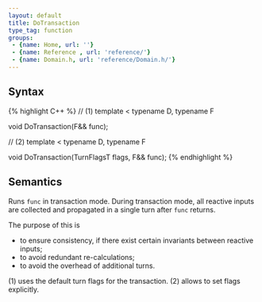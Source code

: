 ```yaml
---
layout: default
title: DoTransaction
type_tag: function
groups: 
 - {name: Home, url: ''}
 - {name: Reference , url: 'reference/'}
 - {name: Domain.h, url: 'reference/Domain.h/'}
---
```

## Syntax
{% highlight C++ %}
// (1)
template
<
    typename D,
    typename F
>
void DoTransaction(F&& func);

// (2)
template
<
    typename D,
    typename F
>
void DoTransaction(TurnFlagsT flags, F&& func);
{% endhighlight %}

## Semantics
Runs `func` in transaction mode. During transaction mode, all reactive inputs are collected and propagated in a single turn after `func` returns.

The purpose of this is

* to ensure consistency, if there exist certain invariants between reactive inputs;
* to avoid redundant re-calculations;
* to avoid the overhead of additional turns.

(1) uses the default turn flags for the transaction. (2) allows to set flags explicitly.